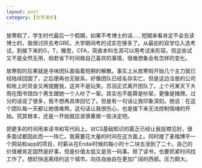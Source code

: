 ```yaml
---
layout: post
category: [文字漫步]
---
```


放寒假了，学生时代最后一个假期，如果不考博士的话……短期来看肯定不会去读博士的，我很讨厌去考GRE。大学期间考的试实在够多了。从最初的双学位入选考试，到接下来的G，T，雅思，CFA，简直本科生涯可以用考试来形容。但这些试又不是全然无用，倘若省下时间做自己喜欢的事情，很难想象会有怎样的变化。

放寒假的后果就是寻味团队面临着短期的解散。事实上从放寒假开始几个主力就已经陆续回国了，之后便再也无联系，好像团队已经名存实亡。但是这边注册的公司和账上的资金又再提醒我，这并不是玩笑。苏羽正式离开团队了。上个月某天下大雨在图书馆四个男生跟她一个人吵了一架。其实也不能算是吵架，更像是摊牌。过分的话说了很多，我不想再具体回忆了。但是有一句话让我印象深刻。她说：在这个团队每一天都让她很难熬。这句话让我很伤心，也是接下来无法控制情绪的开始。究其根本，还是一开始就应该慎重做一些决定吧。

把更多的时间用来读书和写代码上。对CS基础知识的匮乏已经让我捉襟见肘，很多面试都因此而一一阵亡。我需要花大量的时间在这方面上。同时接了麦楷博平一个网站和app的项目，时薪从在Endai时候的每小时十二块五涨到了二十。自己的价值被肯定固然是好事，但是价值太低又是另一码事。除了读书，也要抓紧时间找工作了。想赶快逃离纽约这个城市。向往自由自在更加广阔的西部。压力颇大。